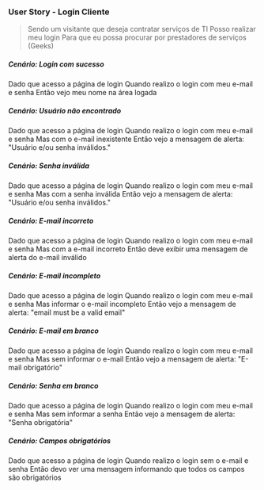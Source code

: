 ### User Story - Login Cliente

> Sendo um visitante que deseja contratar serviços de TI
> Posso realizar meu login
> Para que eu possa procurar por prestadores de serviços (Geeks)

##### Cenário: Login com sucesso

Dado que acesso a página de login
Quando realizo o login com meu e-mail e senha
Então vejo meu nome na área logada

##### Cenário: Usuário não encontrado

Dado que acesso a página de login
Quando realizo o login com meu e-mail e senha
Mas com o e-mail inexistente
Então vejo a mensagem de alerta:
    "Usuário e/ou senha inválidos."

##### Cenário: Senha inválida

Dado que acesso a página de login
Quando realizo o login com meu e-mail e senha
Mas com a senha inválida
Então vejo a mensagem de alerta:
    "Usuário e/ou senha inválidos."

##### Cenário: E-mail incorreto

Dado que acesso a página de login
Quando realizo o login com meu e-mail e senha
Mas com a e-mail incorreto
Então deve exibir uma mensagem de alerta do e-mail inválido

##### Cenário: E-mail incompleto

Dado que acesso a página de login
Quando realizo o login com meu e-mail e senha
Mas informar o e-mail incompleto
Então vejo a mensagem de alerta:
    "email must be a valid email"

##### Cenário: E-mail em branco

Dado que acesso a página de login
Quando realizo o login com meu e-mail e senha
Mas sem informar o e-mail
Então vejo a mensagem de alerta:
    "E-mail obrigatório"

##### Cenário: Senha em branco

Dado que acesso a página de login
Quando realizo o login com meu e-mail e senha
Mas sem informar a senha
Então vejo a mensagem de alerta:
    "Senha obrigatória"

##### Cenário: Campos obrigatórios

Dado que acesso a página de login
Quando realizo o login sem o e-mail e senha
Então devo ver uma mensagem informando que todos os campos são obrigatórios
